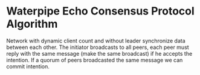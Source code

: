 # Waterpipe Echo Consensus Protocol Algorithm

Network with dynamic client count and without leader synchronize data between each other.
The initiator broadcasts to all peers, each peer must reply with the same message (make the same broadcast) if he accepts the intention.
If a quorum of peers broadcasted the same message we can commit intention.
